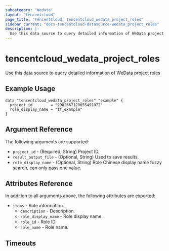 ```yaml
---
subcategory: "Wedata"
layout: "tencentcloud"
page_title: "TencentCloud: tencentcloud_wedata_project_roles"
sidebar_current: "docs-tencentcloud-datasource-wedata_project_roles"
description: |-
  Use this data source to query detailed information of WeData project roles
---
```


# tencentcloud_wedata_project_roles

Use this data source to query detailed information of WeData project roles

## Example Usage

```hcl
data "tencentcloud_wedata_project_roles" "example" {
  project_id        = "2982667120655491072"
  role_display_name = "tf_example"
}
```

## Argument Reference

The following arguments are supported:

* `project_id` - (Required, String) Project ID.
* `result_output_file` - (Optional, String) Used to save results.
* `role_display_name` - (Optional, String) Role Chinese display name fuzzy search, can only pass one value.

## Attributes Reference

In addition to all arguments above, the following attributes are exported:

* `items` - Role information.
  * `description` - Description.
  * `role_display_name` - Role display name.
  * `role_id` - Role ID.
  * `role_name` - Role name.


## Timeouts

<no value>


